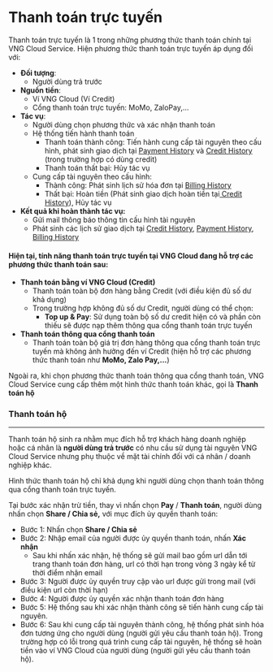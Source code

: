 # Thanh toán trực tuyến

Thanh toán trực tuyến là 1 trong những phương thức thanh toán chính tại VNG Cloud Service. Hiện phương thức thanh toán trực tuyến áp dụng đối với:

* **Đối tượng**:
  * Người dùng trả trước
* **Nguồn tiền**:
  * Ví VNG Cloud (Ví Credit)
  * Cổng thanh toán trực tuyến: MoMo, ZaloPay,...
* **Tác vụ**:
  * Người dùng chọn phương thức và xác nhận thanh toán
  * Hệ thống tiến hành thanh toán
    * Thanh toán thành công: Tiến hành cung cấp tài nguyên theo cấu hình, phát sinh giao dịch tại [Payment History](https://dashboard.console.vngcloud.vn/payment-history) và [Credit History](https://dashboard.console.vngcloud.vn/credit-history) (trong trường hợp có dùng credit)
    * Thanh toán thất bại: Hủy tác vụ
  * Cung cấp tài nguyên theo cấu hình:
    * Thành công: Phát sinh lịch sử hóa đơn tại [Billing History](https://dashboard.console.vngcloud.vn/billing-report)
    * Thất bại: Hoàn tiền (Phát sinh giao dịch hoàn tiền tại[ Credit History](https://dashboard.console.vngcloud.vn/credit-history)), Hủy tác vụ
* **Kết quả khi hoàn thành tác vụ:**
  * Gửi mail thông báo thông tin cấu hình tài nguyên
  * Phát sinh các lịch sử giao dịch tại [Credit History](https://dashboard.console.vngcloud.vn/credit-history), [Payment History](https://dashboard.console.vngcloud.vn/payment-history), [Billing History](https://dashboard.console.vngcloud.vn/billing-report)

#### Hiện tại, tính năng thanh toán trực tuyến tại VNG Cloud đang hỗ trợ các phương thức thanh toán sau: 

* **Thanh toán bằng ví VNG Cloud (Credit)**
  * Thanh toán toàn bộ đơn hàng bằng Credit (với điều kiện đủ số dư khả dụng)
  * Trong trường hợp không đủ số dư Credit, người dùng có thể chọn:
    * **Top up & Pay**: Sử dụng toàn bộ số dư credit hiện có và phần còn thiếu sẽ được nạp thêm thông qua cổng thanh toán trực tuyến
* **Thanh toán thông qua cổng thanh toán**
  * Thanh toán toàn bộ giá trị đơn hàng thông qua cổng thanh toán trực tuyến mà không ảnh hưởng đến ví Credit (hiện hỗ trợ các phương thức thanh toán như **MoMo, Zalo Pay,...**)

Ngoài ra, khi chọn phương thức thanh toán thông qua cổng thanh toán, VNG Cloud Service cung cấp thêm một hình thức thanh toán khác, gọi là **Thanh toán hộ**

### **Thanh toán hộ** 

***

Thanh toán hộ sinh ra nhằm mục đích hỗ trợ khách hàng doanh nghiệp hoặc cá nhân là **người dùng trả trước** có nhu cầu sử dụng tài nguyên VNG Cloud Service nhưng phụ thuộc về mặt tài chính đối với cá nhân / doanh nghiệp khác.

Hình thức thanh toán hộ chỉ khả dụng khi người dùng chọn thanh toán thông qua cổng thanh toán trực tuyến.

Tại bước xác nhận trừ tiền, thay vì nhấn chọn **Pay** / **Thanh toán**, người dùng nhấn chọn **Share / Chia sẻ,** với mục đích ủy quyền thanh toán:

* Bước 1: Nhấn chọn **Share / Chia sẻ**
* Bước 2: Nhập email của người được ủy quyền thanh toán, nhấn **Xác nhận**
  * Sau khi nhấn xác nhận, hệ thống sẽ gửi mail bao gồm url dẫn tới trang thanh toán đơn hàng, url có thời hạn trong vòng 3 ngày kể từ thời điểm nhận email
* Bước 3: Người được ủy quyền truy cập vào url được gửi trong mail (với điều kiện url còn thời hạn)
* Bước 4: Người được ủy quyền xác nhận thanh toán đơn hàng
* Bước 5: Hệ thống sau khi xác nhận thành công sẽ tiến hành cung cấp tài nguyên.
* Bước 6: Sau khi cung cấp tài nguyên thành công, hệ thống phát sinh hóa đơn tương ứng cho người dùng (người gửi yêu cầu thanh toán hộ). Trong trường hợp có lỗi trong quá trình cung cấp tài nguyên, hệ thống sẽ hoàn tiền vào ví VNG Cloud của người dùng (người gửi yêu cầu thanh toán hộ).

